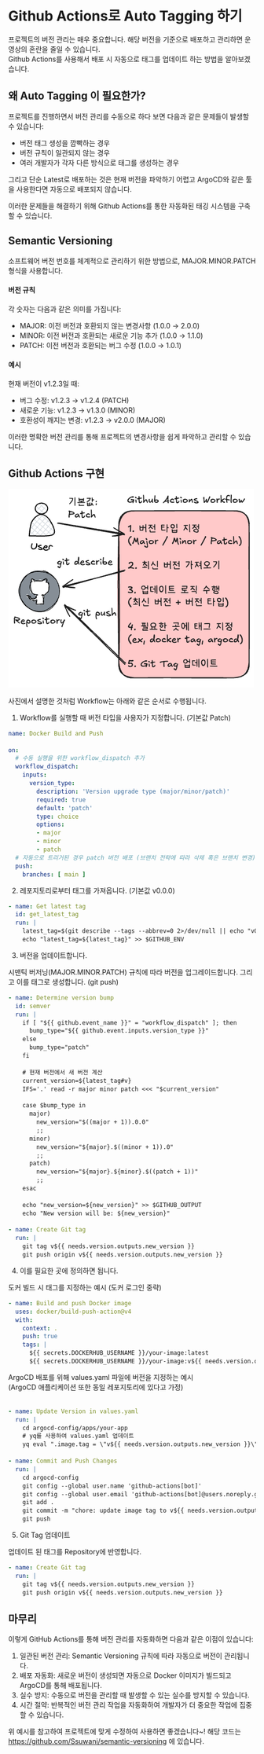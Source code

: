 # Github Actions로 Auto Tagging 하기

프로젝트의 버전 관리는 매우 중요합니다. 해당 버전을 기준으로 배포하고 관리하면 운영상의 혼란을 줄일 수 있습니다.  
Github Actions를 사용해서 배포 시 자동으로 태그를 업데이트 하는 방법을 알아보겠습니다.

## 왜 Auto Tagging 이 필요한가?

프로젝트를 진행하면서 버전 관리를 수동으로 하다 보면 다음과 같은 문제들이 발생할 수 있습니다:

- 버전 태그 생성을 깜빡하는 경우
- 버전 규칙이 일관되지 않는 경우
- 여러 개발자가 각자 다른 방식으로 태그를 생성하는 경우

그리고 단순 Latest로 배포하는 것은 현재 버전을 파악하기 어렵고 ArgoCD와 같은 툴을 사용한다면 자동으로 배포되지 않습니다.

이러한 문제들을 해결하기 위해 Github Actions를 통한 자동화된 태깅 시스템을 구축할 수 있습니다.

## Semantic Versioning

소프트웨어 버전 번호를 체계적으로 관리하기 위한 방법으로, MAJOR.MINOR.PATCH 형식을 사용합니다.

#### 버전 규칙

각 숫자는 다음과 같은 의미를 가집니다:

- MAJOR: 이전 버전과 호환되지 않는 변경사항 (1.0.0 → 2.0.0)
- MINOR: 이전 버전과 호환되는 새로운 기능 추가 (1.0.0 → 1.1.0)
- PATCH: 이전 버전과 호환되는 버그 수정 (1.0.0 → 1.0.1)

#### 예시

현재 버전이 v1.2.3일 때:
- 버그 수정: v1.2.3 → v1.2.4 (PATCH)
- 새로운 기능: v1.2.3 → v1.3.0 (MINOR)
- 호환성이 깨지는 변경: v1.2.3 → v2.0.0 (MAJOR)

이러한 명확한 버전 관리를 통해 프로젝트의 변경사항을 쉽게 파악하고 관리할 수 있습니다.

## Github Actions 구현

<img src="./images/workflow-excalidraw.png" alt="workflow-excalidraw" />

사진에서 설명한 것처럼 Workflow는 아래와 같은 순서로 수행됩니다.

1. Workflow를 실행할 때 버전 타입을 사용자가 지정합니다. (기본값 Patch)

```yaml
name: Docker Build and Push

on:
  # 수동 실행을 위한 workflow_dispatch 추가
  workflow_dispatch:
    inputs:
      version_type:
        description: 'Version upgrade type (major/minor/patch)'
        required: true
        default: 'patch'
        type: choice
        options:
        - major
        - minor
        - patch
  # 자동으로 트리거된 경우 patch 버전 배포 (브랜치 전략에 따라 삭제 혹은 브랜치 변경)
  push:
    branches: [ main ]
```

2. 레포지토리로부터 태그를 가져옵니다. (기본값 v0.0.0)

```yaml
- name: Get latest tag
  id: get_latest_tag
  run: |
    latest_tag=$(git describe --tags --abbrev=0 2>/dev/null || echo "v0.0.0")
    echo "latest_tag=${latest_tag}" >> $GITHUB_ENV
```

3. 버전을 업데이트합니다.

시맨틱 버저닝(MAJOR.MINOR.PATCH) 규칙에 따라 버전을 업그레이드합니다. 그리고 이를 태그로 생성합니다. (git push)

```yaml
- name: Determine version bump
  id: semver
  run: |
    if [ "${{ github.event_name }}" = "workflow_dispatch" ]; then
      bump_type="${{ github.event.inputs.version_type }}"
    else
      bump_type="patch"
    fi
    
    # 현재 버전에서 새 버전 계산
    current_version=${latest_tag#v}
    IFS='.' read -r major minor patch <<< "$current_version"
    
    case $bump_type in
      major)
        new_version="$((major + 1)).0.0"
        ;;
      minor)
        new_version="${major}.$((minor + 1)).0"
        ;;
      patch)
        new_version="${major}.${minor}.$((patch + 1))"
        ;;
    esac
    
    echo "new_version=${new_version}" >> $GITHUB_OUTPUT
    echo "New version will be: ${new_version}"

- name: Create Git tag
  run: |
    git tag v${{ needs.version.outputs.new_version }}
    git push origin v${{ needs.version.outputs.new_version }}
```

4. 이를 필요한 곳에 정의하면 됩니다.

도커 빌드 시 태그를 지정하는 예시 (도커 로그인 중략)

```yaml
- name: Build and push Docker image
  uses: docker/build-push-action@v4
  with:
    context: .
    push: true
    tags: |
      ${{ secrets.DOCKERHUB_USERNAME }}/your-image:latest
      ${{ secrets.DOCKERHUB_USERNAME }}/your-image:v${{ needs.version.outputs.new_version }}
```

ArgoCD 배포를 위해 values.yaml 파일에 버전을 지정하는 예시\
(ArgoCD 애플리케이션 또한 동일 레포지토리에 있다고 가정)


```yaml

- name: Update Version in values.yaml
  run: |
    cd argocd-config/apps/your-app
    # yq를 사용하여 values.yaml 업데이트
    yq eval ".image.tag = \"v${{ needs.version.outputs.new_version }}\"" -i values.yaml

- name: Commit and Push Changes
  run: |
    cd argocd-config
    git config --global user.name 'github-actions[bot]'
    git config --global user.email 'github-actions[bot]@users.noreply.github.com'
    git add .
    git commit -m "chore: update image tag to v${{ needs.version.outputs.new_version }}"
    git push
```

5. Git Tag 업데이트

업데이트 된 태그를 Repository에 반영합니다. 

```yaml
- name: Create Git tag
  run: |
    git tag v${{ needs.version.outputs.new_version }}
    git push origin v${{ needs.version.outputs.new_version }}
``` 


## 마무리

이렇게 GitHub Actions를 통해 버전 관리를 자동화하면 다음과 같은 이점이 있습니다:

1. 일관된 버전 관리: Semantic Versioning 규칙에 따라 자동으로 버전이 관리됩니다.
2. 배포 자동화: 새로운 버전이 생성되면 자동으로 Docker 이미지가 빌드되고 ArgoCD를 통해 배포됩니다.
3. 실수 방지: 수동으로 버전을 관리할 때 발생할 수 있는 실수를 방지할 수 있습니다.
4. 시간 절약: 반복적인 버전 관리 작업을 자동화하여 개발자가 더 중요한 작업에 집중할 수 있습니다.

위 예시를 참고하여 프로젝트에 맞게 수정하여 사용하면 좋겠습니다~! 해당 코드는 https://github.com/Ssuwani/semantic-versioning 에 있습니다. 
